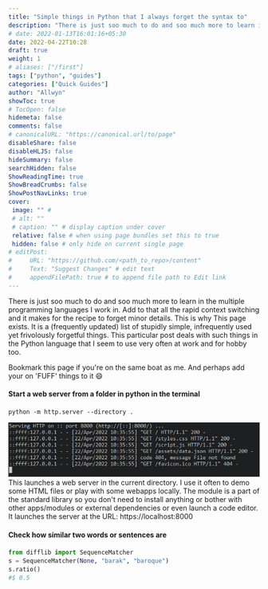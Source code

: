 ```yaml
---
title: "Simple things in Python that I always forget the syntax to"
description: "There is just soo much to do and soo much more to learn in the multiple programming languages I work in. In this post I go over some frequently used code snippets that have served me well"
# date: 2022-01-13T16:01:16+05:30
date: 2022-04-22T10:28
draft: true
weight: 1
# aliases: ["/first"]
tags: ["python", "guides"]
categories: ["Quick Guides"]
author: "Allwyn"
showToc: true
# TocOpen: false
hidemeta: false
comments: false
# canonicalURL: "https://canonical.url/to/page"
disableShare: false
disableHLJS: false
hideSummary: false
searchHidden: false
ShowReadingTime: true
ShowBreadCrumbs: false
ShowPostNavLinks: true
cover:
 image: "" #
 # alt: ""
 # caption: "" # display caption under cover
 relative: false # when using page bundles set this to true
 hidden: false # only hide on current single page
# editPost:
#     URL: "https://github.com/<path_to_repo>/content"
#     Text: "Suggest Changes" # edit text
#     appendFilePath: true # to append file path to Edit link
---
```


There is just soo much to do and soo much more to learn in the multiple programming languages I work in. Add to that all the rapid context switching and it makes for the recipe to forget minor details.
This is why This page exists. It is a (frequently updated) list of stupidly simple, infrequently used yet frivolously forgetful things. This particular post deals with such things in the Python language that I seem to use very often at work and for hobby too.

Bookmark this page if you're on the same boat as me. And perhaps add your on 'FUFF'  things to it 😄

#### Start a web server from a folder in python in the terminal
```shell
python -m http.server --directory .
```
![](static/images/Pasted%20image%2020220422110907.png)
This launches a web server in the current directory. I use it often to demo some HTML files or play with some webapps locally. 
The module is a part of the standard library so you don't need to install anything or bother with other apps/modules or external dependencies or even launch a code editor. 
It launches the server at the URL:  https://localhost:8000

#### Check how similar two words or sentences are
```python
from difflib import SequenceMatcher
s = SequenceMatcher(None, "barak", "baroque")
s.ratio()
#$ 0.5
```